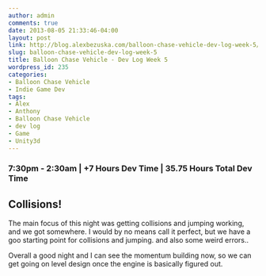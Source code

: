 ```yaml
---
author: admin
comments: true
date: 2013-08-05 21:33:46-04:00
layout: post
link: http://blog.alexbezuska.com/balloon-chase-vehicle-dev-log-week-5/
slug: balloon-chase-vehicle-dev-log-week-5
title: Balloon Chase Vehicle - Dev Log Week 5
wordpress_id: 235
categories:
- Balloon Chase Vehicle
- Indie Game Dev
tags:
- Alex
- Anthony
- Balloon Chase Vehicle
- dev log
- Game
- Unity3d
---
```


### 7:30pm - 2:30am | +7 Hours Dev Time | 35.75 Hours Total Dev Time

## Collisions!

The main focus of this night was getting collisions and jumping working, and we got somewhere. I would by no means call it perfect, but we have a goo starting point for collisions and jumping. and also some weird errors..

Overall a good night and I can see the momentum building now, so we can get going on level design once the engine is basically figured out.

